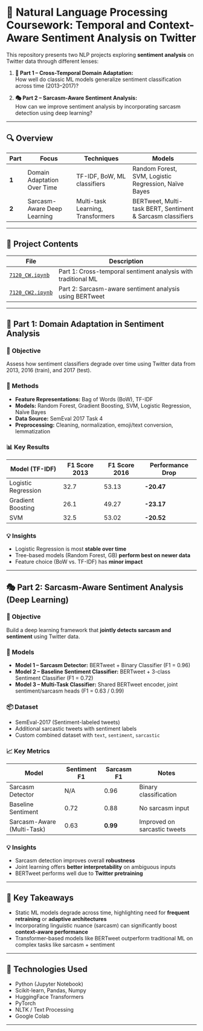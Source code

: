 
# 🧠 Natural Language Processing Coursework: Temporal and Context-Aware Sentiment Analysis on Twitter

This repository presents two NLP projects exploring **sentiment analysis** on Twitter data through different lenses:

1. **📆 Part 1 – Cross-Temporal Domain Adaptation:**  
   How well do classic ML models generalize sentiment classification across time (2013–2017)?

2. **🎭 Part 2 – Sarcasm-Aware Sentiment Analysis:**  
   How can we improve sentiment analysis by incorporating sarcasm detection using deep learning?

---

## 🔍 Overview

| Part | Focus | Techniques | Models |
|------|-------|------------|--------|
| **1** | Domain Adaptation Over Time | TF-IDF, BoW, ML classifiers | Random Forest, SVM, Logistic Regression, Naïve Bayes |
| **2** | Sarcasm-Aware Deep Learning | Multi-task Learning, Transformers | BERTweet, Multi-task BERT, Sentiment & Sarcasm classifiers |

---

## 📂 Project Contents

| File | Description |
|------|-------------|
| [`7120_CW.ipynb`](https://github.com/akpanitorobong/7120CEM-Natural_Language_Processing/blob/main/7120_CW.ipynb) | Part 1: Cross-temporal sentiment analysis with traditional ML |
| [`7120_CW2.ipynb`](https://github.com/akpanitorobong/7120CEM-Natural_Language_Processing/blob/main/7120_CW2.ipynb) | Part 2: Sarcasm-aware sentiment analysis using BERTweet |


---

## 📆 Part 1: Domain Adaptation in Sentiment Analysis

### 🧪 Objective
Assess how sentiment classifiers degrade over time using Twitter data from 2013, 2016 (train), and 2017 (test).

### 🔧 Methods
- **Feature Representations:** Bag of Words (BoW), TF-IDF
- **Models:** Random Forest, Gradient Boosting, SVM, Logistic Regression, Naïve Bayes
- **Data Source:** SemEval 2017 Task 4
- **Preprocessing:** Cleaning, normalization, emoji/text conversion, lemmatization

### 📊 Key Results

| Model (TF-IDF) | F1 Score 2013 | F1 Score 2016 | Performance Drop |
|----------------|---------------|---------------|------------------|
| Logistic Regression | 32.7 | 53.13 | **-20.47** |
| Gradient Boosting   | 26.1 | 49.27 | **-23.17** |
| SVM                 | 32.5 | 53.02 | **-20.52** |

### 💡 Insights
- Logistic Regression is most **stable over time**
- Tree-based models (Random Forest, GB) **perform best on newer data**
- Feature choice (BoW vs. TF-IDF) has **minor impact**

---

## 🎭 Part 2: Sarcasm-Aware Sentiment Analysis (Deep Learning)

### 🎯 Objective
Build a deep learning framework that **jointly detects sarcasm and sentiment** using Twitter data.

### 🤖 Models
- **Model 1 – Sarcasm Detector:** BERTweet + Binary Classifier (F1 = 0.96)
- **Model 2 – Baseline Sentiment Classifier:** BERTweet + 3-class Sentiment Classifier (F1 = 0.72)
- **Model 3 – Multi-Task Classifier:** Shared BERTweet encoder, joint sentiment/sarcasm heads (F1 = 0.63 / 0.99)

### 📦 Dataset
- SemEval-2017 (Sentiment-labeled tweets)
- Additional sarcastic tweets with sentiment labels
- Custom combined dataset with `text`, `sentiment`, `sarcastic`

### 📈 Key Metrics

| Model | Sentiment F1 | Sarcasm F1 | Notes |
|-------|--------------|------------|-------|
| Sarcasm Detector | N/A | 0.96 | Binary classification |
| Baseline Sentiment | 0.72 | 0.88 | No sarcasm input |
| Sarcasm-Aware (Multi-Task) | 0.63 | **0.99** | Improved on sarcastic tweets |

### 💡 Insights
- Sarcasm detection improves overall **robustness**
- Joint learning offers **better interpretability** on ambiguous inputs
- BERTweet performs well due to **Twitter pretraining**

---

## 🧠 Key Takeaways

- Static ML models degrade across time, highlighting need for **frequent retraining** or **adaptive architectures**
- Incorporating linguistic nuance (sarcasm) can significantly boost **context-aware performance**
- Transformer-based models like BERTweet outperform traditional ML on complex tasks like sarcasm + sentiment

---

## 📌 Technologies Used

- Python (Jupyter Notebook)
- Scikit-learn, Pandas, Numpy
- HuggingFace Transformers
- PyTorch
- NLTK / Text Processing
- Google Colab

---
